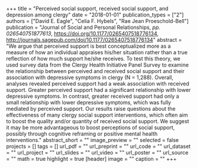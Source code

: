 +++
title = "Perceived social support, received social support, and depression among clergy"
date = "2018-01-01"
publication_types = ["2"]
authors = ["David E. Eagle", "Celia F. Hybels", "Rae Jean Proeschold-Bell"]
publication = "Journal of Social and Personal Relationships, _pp. 026540751877613_, https://doi.org/10.1177/0265407518776134, http://journals.sagepub.com/doi/10.1177/0265407518776134"
abstract = "We argue that perceived support is best conceptualized more as a measure of how an individual appraises his/her situation rather than a true reflection of how much support he/she receives. To test this theory, we used survey data from the Clergy Health Initiative Panel Survey to examine the relationship between perceived and received social support and their association with depressive symptoms in clergy (N = 1,288). Overall, analyses revealed perceived support had a weak association with received support. Greater perceived support had a significant relationship with lower depressive symptoms. In contrast, greater received support had only a small relationship with lower depressive symptoms, which was fully mediated by perceived support. Our results raise questions about the effectiveness of many clergy social support interventions, which often aim to boost the quality and/or quantity of received social support. We suggest it may be more advantageous to boost perceptions of social support, possibly through cognitive reframing or positive mental health interventions."
abstract_short = ""
image_preview = ""
selected = false
projects = []
tags = []
url_pdf = ""
url_preprint = ""
url_code = ""
url_dataset = ""
url_project = ""
url_slides = ""
url_video = ""
url_poster = ""
url_source = ""
math = true
highlight = true
[header]
image = ""
caption = ""
+++
